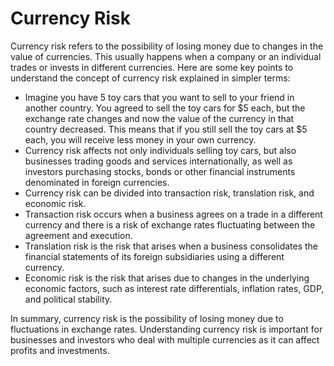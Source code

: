 # Currency Risk

Currency risk refers to the possibility of losing money due to changes in the value of currencies. This usually happens when a company or an individual trades or invests in different currencies. Here are some key points to understand the concept of currency risk explained in simpler terms:

- Imagine you have 5 toy cars that you want to sell to your friend in another country. You agreed to sell the toy cars for $5 each, but the exchange rate changes and now the value of the currency in that country decreased. This means that if you still sell the toy cars at $5 each, you will receive less money in your own currency.
- Currency risk affects not only individuals selling toy cars, but also businesses trading goods and services internationally, as well as investors purchasing stocks, bonds or other financial instruments denominated in foreign currencies.
- Currency risk can be divided into transaction risk, translation risk, and economic risk.
- Transaction risk occurs when a business agrees on a trade in a different currency and there is a risk of exchange rates fluctuating between the agreement and execution.
- Translation risk is the risk that arises when a business consolidates the financial statements of its foreign subsidiaries using a different currency.
- Economic risk is the risk that arises due to changes in the underlying economic factors, such as interest rate differentials, inflation rates, GDP, and political stability. 

In summary, currency risk is the possibility of losing money due to fluctuations in exchange rates. Understanding currency risk is important for businesses and investors who deal with multiple currencies as it can affect profits and investments.
